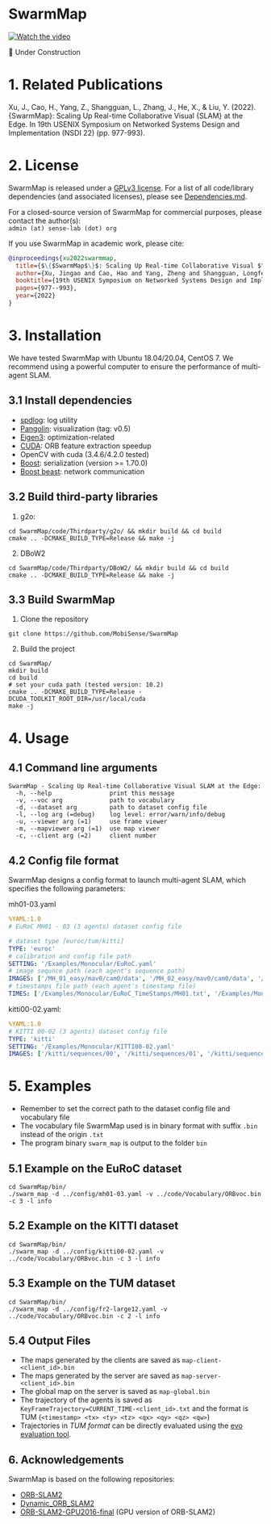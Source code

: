 # SwarmMap

[![Watch the video](https://i.imgur.com/TIw235B.jpeg)](https://youtu.be/CXOAqzn6szo)

🚧 Under Construction

# 1. Related Publications

Xu, J., Cao, H., Yang, Z., Shangguan, L., Zhang, J., He, X., & Liu, Y. (2022). {SwarmMap}: Scaling Up Real-time Collaborative Visual {SLAM} at the Edge. In 19th USENIX Symposium on Networked Systems Design and Implementation (NSDI 22) (pp. 977-993).

# 2. License
SwarmMap is released under a [GPLv3 license](https://github.com/MobiSense/SwarmMap/blob/master/LICENSE.txt). For a list of all code/library dependencies (and associated licenses), please see [Dependencies.md](https://github.com/MobiSense/SwarmMap/blob/master/Dependencies.md).

For a closed-source version of SwarmMap for commercial purposes, please contact the author(s):  
`admin (at) sense-lab (dot) org`

If you use SwarmMap in academic work, please cite:
```BibTeX
@inproceedings{xu2022swarmmap,
  title={$\{$SwarmMap$\}$: Scaling Up Real-time Collaborative Visual $\{$SLAM$\}$ at the Edge},
  author={Xu, Jingao and Cao, Hao and Yang, Zheng and Shangguan, Longfei and Zhang, Jialin and He, Xiaowu and Liu, Yunhao},
  booktitle={19th USENIX Symposium on Networked Systems Design and Implementation (NSDI 22)},
  pages={977--993},
  year={2022}
}
```

# 3. Installation

We have tested SwarmMap with Ubuntu 18.04/20.04, CentOS 7. We recommend using a powerful computer to ensure the performance of multi-agent SLAM.

## 3.1 Install dependencies

- [spdlog](https://github.com/gabime/spdlog): log utility
- [Pangolin](https://github.com/stevenlovegrove/Pangolin): visualization (tag: v0.5)
- [Eigen3](https://gitlab.com/libeigen/eigen): optimization-related
- [CUDA](https://developer.nvidia.com/cuda-toolkit): ORB feature extraction speedup
- OpenCV with cuda (3.4.6/4.2.0 tested)
- [Boost](https://www.boost.org/): serialization (version >= 1.70.0)
- [Boost beast](https://github.com/boostorg/beast): network communication

## 3.2 Build third-party libraries

1. g2o: 
```shell
cd SwarmMap/code/Thirdparty/g2o/ && mkdir build && cd build
cmake .. -DCMAKE_BUILD_TYPE=Release && make -j
```

2. DBoW2
```shell
cd SwarmMap/code/Thirdparty/DBoW2/ && mkdir build && cd build
cmake .. -DCMAKE_BUILD_TYPE=Release && make -j
```

## 3.3 Build SwarmMap
1. Clone the repository
```shell
git clone https://github.com/MobiSense/SwarmMap
```

2. Build the project

```shell
cd SwarmMap/
mkdir build
cd build
# set your cuda path (tested version: 10.2)
cmake .. -DCMAKE_BUILD_TYPE=Release -DCUDA_TOOLKIT_ROOT_DIR=/usr/local/cuda 
make -j
```
# 4. Usage

## 4.1 Command line arguments

```shell 
SwarmMap - Scaling Up Real-time Collaborative Visual SLAM at the Edge:
  -h, --help                print this message
  -v, --voc arg             path to vocabulary
  -d, --dataset arg         path to dataset config file
  -l, --log arg (=debug)    log level: error/warn/info/debug
  -u, --viewer arg (=1)     use frame viewer
  -m, --mapviewer arg (=1)  use map viewer
  -c, --client arg (=2)     client number
```
## 4.2 Config file format
SwarmMap designs a config format to launch multi-agent SLAM, which specifies the following parameters:

mh01-03.yaml
```yaml
%YAML:1.0 
# EuRoC MH01 - 03 (3 agents) dataset config file

# dataset type [euroc/tum/kitti]
TYPE: 'euroc'
# calibration and config file path
SETTING: '/Examples/Monocular/EuRoC.yaml'
# image sequnce path (each agent's sequence path)
IMAGES: ['/MH_01_easy/mav0/cam0/data', '/MH_02_easy/mav0/cam0/data', '/MH_03_medium/mav0/cam0/data']
# timestamps file path (each agent's timestamp file)
TIMES: ['/Examples/Monocular/EuRoC_TimeStamps/MH01.txt', '/Examples/Monocular/EuRoC_TimeStamps/MH02.txt', '/Examples/Monocular/EuRoC_TimeStamps/MH03.txt']
```

kitti00-02.yaml:
```yaml
%YAML:1.0
# KITTI 00-02 (3 agents) dataset config file
TYPE: 'kitti'
SETTING: '/Examples/Monocular/KITTI00-02.yaml'
IMAGES: ['/kitti/sequences/00', '/kitti/sequences/01', '/kitti/sequences/02']
```

# 5. Examples
- Remember to set the correct path to the dataset config file and vocabulary file
- The vocabulary file SwarmMap used is in binary format with suffix `.bin` instead of the origin `.txt`
- The program binary `swarm_map` is output to the folder `bin`

## 5.1 Example on the EuRoC dataset
```shell
cd SwarmMap/bin/
./swarm_map -d ../config/mh01-03.yaml -v ../code/Vocabulary/ORBvoc.bin -c 3 -l info
```

## 5.2 Example on the KITTI dataset
```shell
cd SwarmMap/bin/
./swarm_map -d ../config/kitti00-02.yaml -v ../code/Vocabulary/ORBvoc.bin -c 3 -l info
```

## 5.3 Example on the TUM dataset
```shell
cd SwarmMap/bin/
./swarm_map -d ../config/fr2-large12.yaml -v ../code/Vocabulary/ORBvoc.bin -c 2 -l info
```

## 5.4 Output Files
- The maps generated by the clients are saved as `map-client-<client_id>.bin`
- The maps generated by the server are saved as `map-server-<client_id>.bin`
- The global map on the server is saved as `map-global.bin`
- The trajectory of the agents is saved as `KeyFrameTrajectory=CURRENT_TIME-<client_id>.txt` and the format is TUM (`<timestamp> <tx> <ty> <tz> <qx> <qy> <qz> <qw>`)
- Trajectories in *TUM format* can be directly evaluated using the [evo evaluation tool](https://github.com/MichaelGrupp/evo).

## 6. Acknowledgements
SwarmMap is based on the following repositories:
- [ORB-SLAM2](https://github.com/raulmur/ORB_SLAM2)
- [Dynamic_ORB_SLAM2](https://github.com/Horacehxw/Dynamic_ORB_SLAM2)
- [ORB-SLAM2-GPU2016-final](https://github.com/yunchih/ORB-SLAM2-GPU2016-final) (GPU version of ORB-SLAM2)
